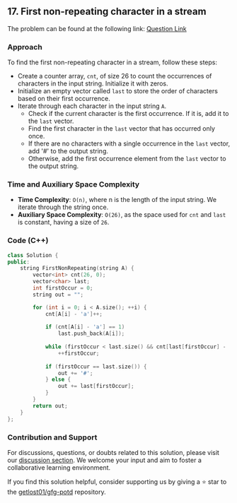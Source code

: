## 17. First non-repeating character in a stream

The problem can be found at the following link: [Question Link](https://practice.geeksforgeeks.org/problems/first-non-repeating-character-in-a-stream1216/1)

### Approach

To find the first non-repeating character in a stream, follow these steps:

- Create a counter array, `cnt`, of size 26 to count the occurrences of characters in the input string. Initialize it with zeros.
- Initialize an empty vector called `last` to store the order of characters based on their first occurrence.
- Iterate through each character in the input string `A`.
	- Check if the current character is the first occurrence. If it is, add it to the `last` vector.
	- Find the first character in the `last` vector that has occurred only once.
	- If there are no characters with a single occurrence in the `last` vector, add '#' to the output string.
	- Otherwise, add the first occurrence element from the `last` vector to the output string.

### Time and Auxiliary Space Complexity

- **Time Complexity**: `O(n)`, where n is the length of the input string. We iterate through the string once.
- **Auxiliary Space Complexity**: `O(26)`, as the space used for `cnt` and `last` is constant, having a size of `26`.

### Code (C++)
```cpp
class Solution {
public:
    string FirstNonRepeating(string A) {
        vector<int> cnt(26, 0);
        vector<char> last;
        int firstOccur = 0;
        string out = "";

        for (int i = 0; i < A.size(); ++i) {
            cnt[A[i] - 'a']++;
            
            if (cnt[A[i] - 'a'] == 1)
                last.push_back(A[i]);
            
            while (firstOccur < last.size() && cnt[last[firstOccur] - 'a'] > 1) 
                ++firstOccur;
            
            if (firstOccur == last.size()) {
                out += '#';
            } else {
                out += last[firstOccur];
            }
        }
        return out;
    }
};
```

### Contribution and Support

For discussions, questions, or doubts related to this solution, please visit our [discussion section](https://github.com/getlost01/gfg-potd/discussions). We welcome your input and aim to foster a collaborative learning environment.

If you find this solution helpful, consider supporting us by giving a ⭐ star to the [getlost01/gfg-potd](https://github.com/getlost01/gfg-potd) repository.